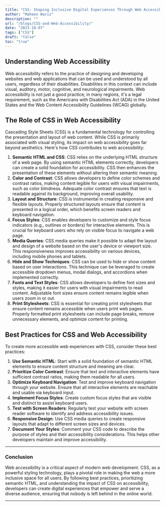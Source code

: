 ```yaml
---
title: "CSS: Shaping Inclusive Digital Experiences Through Web Accessibility"
author: "Maheen Waris"
description: ""
url: "/blogs/CSS-and-Web-Accessibility/"
date: "2023-10-07"
tags: ["CSS"]
draft: "false"
toc: "true"
---
```


## Understanding Web Accessibility

Web accessibility refers to the practice of designing and developing websites and web applications that can be used and understood by all users, regardless of their disabilities. Disabilities in this context can include visual, auditory, motor, cognitive, and neurological impairments. Web accessibility is not just a good practice; in many regions, it's a legal requirement, such as the Americans with Disabilities Act (ADA) in the United States and the Web Content Accessibility Guidelines (WCAG) globally.

## The Role of CSS in Web Accessibility

Cascading Style Sheets (CSS) is a fundamental technology for controlling the presentation and layout of web content. While CSS is primarily associated with visual styling, its impact on web accessibility goes far beyond aesthetics. Here's how CSS contributes to web accessibility:

1. **Semantic HTML and CSS**: CSS relies on the underlying HTML structure of a web page. By using semantic HTML elements correctly, developers can create a solid foundation for accessibility. CSS then enhances the presentation of these elements without altering their semantic meaning.
2. **Color and Contrast**: CSS allows developers to define color schemes and contrast ratios, making content legible for users with visual impairments, such as color blindness. Adequate color contrast ensures that text is readable against its background, improving overall usability.
3. **Layout and Structure**: CSS is instrumental in creating responsive and flexible layouts. Properly structured layouts ensure that content is presented in a logical order, which benefits screen readers and keyboard navigation.
4. **Focus Styles**: CSS enables developers to customize and style focus indicators (e.g., outlines or borders) for interactive elements. This is crucial for keyboard users who rely on visible focus to navigate a web page.
5. **Media Queries**: CSS media queries make it possible to adapt the layout and design of a website based on the user's device or viewport size. This responsiveness improves accessibility on various devices, including mobile phones and tablets.
6. **Hide and Show Techniques**: CSS can be used to hide or show content based on user interactions. This technique can be leveraged to create accessible dropdown menus, modal dialogs, and accordions when implemented correctly.
7. **Fonts and Text Styles**: CSS allows developers to define font sizes and styles, making it easier for users with visual impairments to read content. Adjustable font sizes ensure content remains legible when users zoom in or out.
8. **Print Stylesheets**: CSS is essential for creating print stylesheets that ensure content remains accessible when users print web pages. Properly formatted print stylesheets can include page breaks, remove unnecessary elements, and optimize content for printing.

## Best Practices for CSS and Web Accessibility

To create more accessible web experiences with CSS, consider these best practices:

1. **Use Semantic HTML**: Start with a solid foundation of semantic HTML elements to ensure content structure and meaning are clear.
2. **Prioritize Color Contrast**: Ensure that text and interactive elements have sufficient contrast ratios, making them readable for all users.
3. **Optimize Keyboard Navigation**: Test and improve keyboard navigation through your website. Ensure that all interactive elements are reachable and usable via keyboard input.
4. **Implement Focus Styles**: Create custom focus styles that are visible and distinct to assist keyboard users.
5. **Test with Screen Readers**: Regularly test your website with screen reader software to identify and address accessibility issues.
6. **Responsive Design**: Use CSS media queries to create responsive layouts that adapt to different screen sizes and devices.
7. **Document Your Styles**: Comment your CSS code to describe the purpose of styles and their accessibility considerations. This helps other developers maintain and improve accessibility.

<hr>

### Conclusion

Web accessibility is a critical aspect of modern web development. CSS, as a powerful styling technology, plays a pivotal role in making the web a more inclusive space for all users. By following best practices, prioritizing semantic HTML, and understanding the impact of CSS on accessibility, developers can create digital experiences that empower and serve a diverse audience, ensuring that nobody is left behind in the online world.

<script src="https://utteranc.es/client.js"
        repo="maheenwaris/Website"
        issue-term="pathname"
        theme="github-dark"
        crossorigin="anonymous"
        async>
</script>

---
